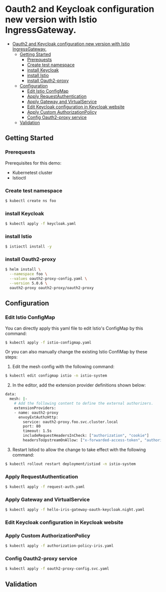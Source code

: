 # Oauth2 and Keycloak configuration new version with Istio IngressGateway.

- [Oauth2 and Keycloak configuration new version with Istio IngressGateway.](#oauth2-and-keycloak-configuration-new-version-with-istio-ingressgateway)
  - [Getting Started](#getting-started)
    - [Prerequests](#prerequests)
    - [Create test namespace](#create-test-namespace)
    - [install Keycloak](#install-keycloak)
    - [install Istio](#install-istio)
    - [install Oauth2-proxy](#install-oauth2-proxy)
  - [Configuration](#configuration)
    - [Edit Istio ConfigMap](#edit-istio-configmap)
    - [Apply RequestAuthentication](#apply-requestauthentication)
    - [Apply Gateway and VirtualService](#apply-gateway-and-virtualservice)
    - [Edit Keycloak configuration in Keycloak website](#edit-keycloak-configuration-in-keycloak-website)
    - [Apply Custom AuthorizationPolicy](#apply-custom-authorizationpolicy)
    - [Config Oauth2-proxy service](#config-oauth2-proxy-service)
  - [Validation](#validation)


## Getting Started

### Prerequests
Prerequisites for this demo:

- Kubernetest cluster
- Istioctl
### Create test namespace
```sh
$ kubectl create ns foo
```
### install Keycloak
```sh
$ kubectl apply -f keycloak.yaml
```
### install Istio
```sh
$ istioctl install -y
```
### install Oauth2-proxy
```sh
$ helm install \
  --namespace foo \
  --values oauth2-proxy-config.yaml \
  --version 5.0.6 \
  oauth2-proxy oauth2-proxy/oauth2-proxy
```
## Configuration

### Edit Istio ConfigMap
You can directly apply this yaml file to edit Istio's ConfigMap by this command:
```sh
$ kubectl apply -f istio-configmap.yaml
```
Or you can also manually change the existing Istio ConfiMap by these steps:
1. Edit the mesh config with the following command:
```sh
$ kubectl edit configmap istio -n istio-system
```
2. In the editor, add the extension provider definitions shown below:
```sh
data:
  mesh: |-
    # Add the following content to define the external authorizers.
    extensionProviders:
    - name: oauth2-proxy
      envoyExtAuthzHttp:
        service: oauth2-proxy.foo.svc.cluster.local
        port: 80
        timeout: 1.5s
        includeRequestHeadersInCheck: ["authorization", "cookie"]
        headersToUpstreamOnAllow: ["x-forwarded-access-token", "authorization", "path", "x-auth-request-user", "x-auth-request-email", "x-auth-request-access-token"]
```
3. Restart Istiod to allow the change to take effect with the following command:
```sh
$ kubectl rollout restart deployment/istiod -n istio-system
```
### Apply RequestAuthentication
```sh
$ kubectl apply -f request-auth.yaml
```
### Apply Gateway and VirtualService
```sh
$ kubectl apply -f hello-iris-gateway-oauth-keycloak.night.yaml
```
### Edit Keycloak configuration in Keycloak website

### Apply Custom AuthorizationPolicy
```sh
$ kubectl apply -f authorization-policy-iris.yaml
```
### Config Oauth2-proxy service
```sh
$ kubectl apply -f oauth2-proxy-config.svc.yaml
```

## Validation